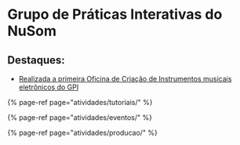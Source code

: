 # Grupo de Práticas Interativas do NuSom

## Destaques:

* [Realizada a primeira Oficina de Criação de Instrumentos musicais eletrônicos do GPI](atividades/eventos/oficinas/primeira-oficina-de-criacao-de-instrumentos-musicais-eletronicos.md)



{% page-ref page="atividades/tutoriais/" %}

{% page-ref page="atividades/eventos/" %}

{% page-ref page="atividades/producao/" %}

